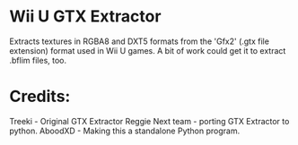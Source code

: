 # Wii U GTX Extractor
Extracts textures in RGBA8 and DXT5 formats from the 'Gfx2' (.gtx file extension)
format used in Wii U games. A bit of work could get it to extract .bflim files, too.

# Credits:
Treeki - Original GTX Extractor
Reggie Next team - porting GTX Extractor to python.
AboodXD - Making this a standalone Python program.
